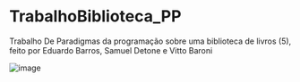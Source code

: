 # TrabalhoBiblioteca_PP

Trabalho De Paradigmas da programação sobre uma biblioteca de livros (5), feito por Eduardo Barros, Samuel Detone e Vitto Baroni

![image](https://github.com/user-attachments/assets/a8fea73b-c891-492a-b53f-e3c1936217df)

